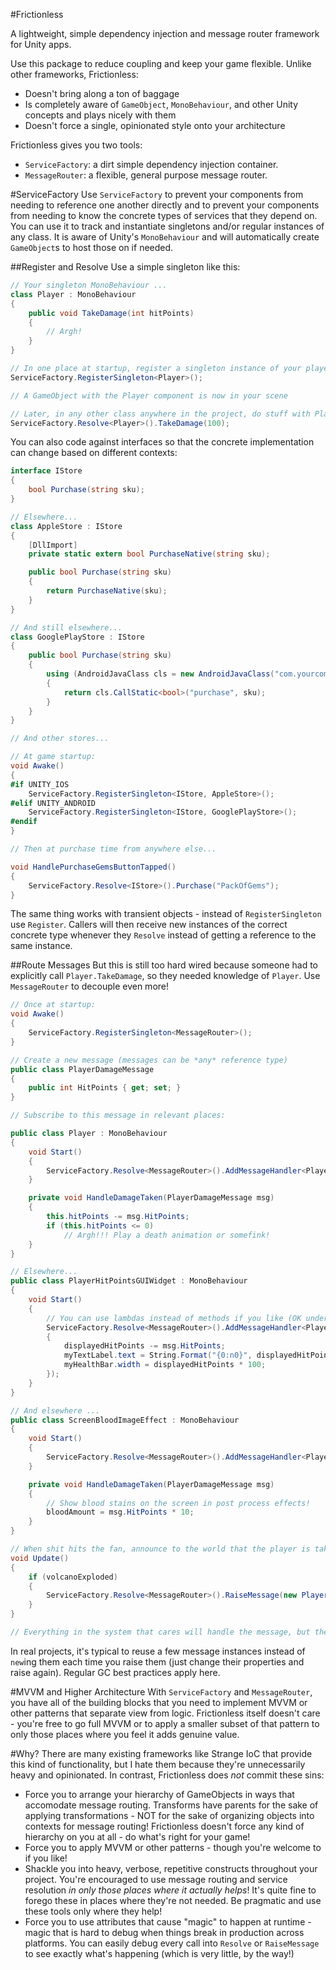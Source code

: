 #Frictionless

A lightweight, simple dependency injection and message router framework for Unity apps.

Use this package to reduce coupling and keep your game flexible. Unlike other frameworks, Frictionless:

* Doesn't bring along a ton of baggage
* Is completely aware of `GameObject`, `MonoBehaviour`, and other Unity concepts and plays nicely with them
* Doesn't force a single, opinionated style onto your architecture

Frictionless gives you two tools:

* `ServiceFactory`: a dirt simple dependency injection container.
* `MessageRouter`: a flexible, general purpose message router.

#ServiceFactory
Use `ServiceFactory` to prevent your components from needing to reference one another directly and to prevent your components from needing to know the concrete types of services that they depend on. You can use it to track and instantiate singletons and/or regular instances of any class. It is aware of Unity's `MonoBehaviour` and will automatically create `GameObject`s to host those on if needed.

##Register and Resolve
Use a simple singleton like this:

```c#
// Your singleton MonoBehaviour ...
class Player : MonoBehaviour
{
	public void TakeDamage(int hitPoints)
	{
		// Argh!
	}
}

// In one place at startup, register a singleton instance of your player like this:
ServiceFactory.RegisterSingleton<Player>();

// A GameObject with the Player component is now in your scene

// Later, in any other class anywhere in the project, do stuff with Player:
ServiceFactory.Resolve<Player>().TakeDamage(100);
```

You can also code against interfaces so that the concrete implementation can change based on different contexts:
```c#
interface IStore
{
	bool Purchase(string sku);
}

// Elsewhere...
class AppleStore : IStore
{
	[DllImport]
	private static extern bool PurchaseNative(string sku);

	public bool Purchase(string sku)
	{
		return PurchaseNative(sku);
	}
}

// And still elsewhere...
class GooglePlayStore : IStore
{
	public bool Purchase(string sku)
	{
		using (AndroidJavaClass cls = new AndroidJavaClass("com.yourcompany.store")) 
		{ 
			return cls.CallStatic<bool>("purchase", sku);
		}
	} 
}

// And other stores...

// At game startup:
void Awake()
{
#if UNITY_IOS
	ServiceFactory.RegisterSingleton<IStore, AppleStore>();
#elif UNITY_ANDROID
	ServiceFactory.RegisterSingleton<IStore, GooglePlayStore>();
#endif
}

// Then at purchase time from anywhere else...

void HandlePurchaseGemsButtonTapped()
{
	ServiceFactory.Resolve<IStore>().Purchase("PackOfGems");
}
```

The same thing works with transient objects - instead of `RegisterSingleton` use `Register`. Callers will then receive new instances of the correct concrete type whenever they `Resolve` instead of getting a reference to the same instance.

##Route Messages
But this is still too hard wired because someone had to explicitly call `Player.TakeDamage`, so they needed knowledge of `Player`. Use `MessageRouter` to decouple even more!

```c#
// Once at startup:
void Awake()
{
	ServiceFactory.RegisterSingleton<MessageRouter>();
}

// Create a new message (messages can be *any* reference type)
public class PlayerDamageMessage
{
	public int HitPoints { get; set; }
}

// Subscribe to this message in relevant places:

public class Player : MonoBehaviour
{
	void Start()
	{
		ServiceFactory.Resolve<MessageRouter>().AddMessageHandler<PlayerDamageMessage>(HandleDamageTaken);
	}

	private void HandleDamageTaken(PlayerDamageMessage msg)
	{
		this.hitPoints -= msg.HitPoints;
		if (this.hitPoints <= 0)
			// Argh!!! Play a death animation or somefink!
	}
}

// Elsewhere...
public class PlayerHitPointsGUIWidget : MonoBehaviour
{
	void Start()
	{
		// You can use lambdas instead of methods if you like (OK under AOT on iOS)
		ServiceFactory.Resolve<MessageRouter>().AddMessageHandler<PlayerDamageMessage>((msg) =>
		{
			displayedHitPoints -= msg.HitPoints;
			myTextLabel.text = String.Format("{0:n0}", displayedHitPoints);
			myHealthBar.width = displayedHitPoints * 100;
		});
	}
}

// And elsewhere ...
public class ScreenBloodImageEffect : MonoBehaviour
{
	void Start()
	{
		ServiceFactory.Resolve<MessageRouter>().AddMessageHandler<PlayerDamageMessage>(HandleDamageTaken);
	}

	private void HandleDamageTaken(PlayerDamageMessage msg)
	{
		// Show blood stains on the screen in post process effects!
		bloodAmount = msg.HitPoints * 10;
	}
}

// When shit hits the fan, announce to the world that the player is taking damage
void Update()
{
	if (volcanoExploded)
	{
		ServiceFactory.Resolve<MessageRouter>().RaiseMessage(new PlayerDamageMessage() { HitPoints = 100 });
	}
}

// Everything in the system that cares will handle the message, but the volcano didn't need to know about any of them!
```

In real projects, it's typical to reuse a few message instances instead of `new`ing them each time you raise them (just change their properties and raise again). Regular GC best practices apply here.

#MVVM and Higher Architecture
With `ServiceFactory` and `MessageRouter`, you have all of the building blocks that you need to implement MVVM or other patterns that separate view from logic. Frictionless itself doesn't care - you're free to go full MVVM or to apply a smaller subset of that pattern to only those places where you feel it adds genuine value.

#Why?
There are many existing frameworks like Strange IoC that provide this kind of functionality, but I hate them because they're unnecessarily heavy and opinionated. In contrast, Frictionless does *not* commit these sins:

* Force you to arrange your hierarchy of GameObjects in ways that accomodate message routing. Transforms have parents for the sake of applying transformations - NOT for the sake of organizing objects into contexts for message routing! Frictionless doesn't force any kind of hierarchy on you at all - do what's right for your game!
* Force you to apply MVVM or other patterns - though you're welcome to if you like!
* Shackle you into heavy, verbose, repetitive constructs throughout your project. You're encouraged to use message routing and service resolution *in only those places where it actually helps*! It's quite fine to forego these in places where they're not needed. Be pragmatic and use these tools only where they help!
* Force you to use attributes that cause "magic" to happen at runtime - magic that is hard to debug when things break in production across platforms. You can easily debug every call into `Resolve` or `RaiseMessage` to see exactly what's happening (which is very little, by the way!)
